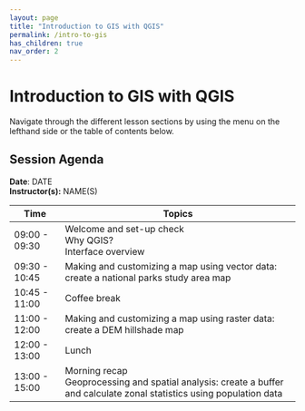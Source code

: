 ```yaml
---
layout: page
title: "Introduction to GIS with QGIS"
permalink: /intro-to-gis
has_children: true
nav_order: 2
---
```




# Introduction to GIS with QGIS
Navigate through the different lesson sections by using the menu on the lefthand side or the table of contents below. 

## Session Agenda
**Date**: DATE  
**Instructor(s):** NAME(S)

| Time          | Topics                                                                                                                    |
|---------------|---------------------------------------------------------------------------------------------------------------------------|
| 09:00 - 09:30 | Welcome and set-up check<br>Why QGIS?<br>Interface overview                                                               |
| 09:30 - 10:45 | Making and customizing a map using vector data: create a national parks study area map                                    |
| 10:45 - 11:00 | Coffee break                                                                                                              |
| 11:00 - 12:00 | Making and customizing a map using raster data: create a DEM hillshade map                                                |
| 12:00 - 13:00 | Lunch                                                                                                                     |
| 13:00 - 15:00 | Morning recap<br>Geoprocessing and spatial analysis: create a buffer and calculate zonal statistics using population data |

